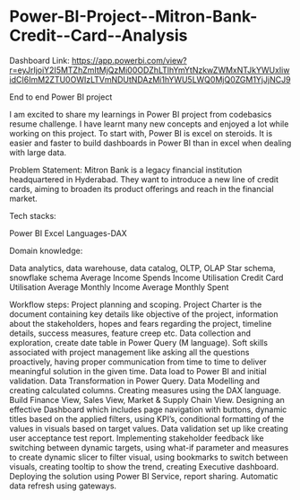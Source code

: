 # Power-BI-Project--Mitron-Bank-Credit--Card--Analysis

Dashboard Link: https://app.powerbi.com/view?r=eyJrIjoiY2I5MTZhZmItMjQzMi00ODZhLTlhYmYtNzkwZWMxNTJkYWUxIiwidCI6ImM2ZTU0OWIzLTVmNDUtNDAzMi1hYWU5LWQ0MjQ0ZGM1YjJjNCJ9

End to end Power BI project

I am excited to share my learnings in Power BI project from codebasics resume challenge. I have learnt many new concepts and enjoyed a lot while working on this project.
To start with, Power BI is excel on steroids. It is easier and faster to build dashboards in Power BI than in excel when dealing with large data.


Problem Statement: Mitron Bank is a legacy financial institution headquartered in Hyderabad. They want to introduce a new line of credit cards, aiming to broaden its product
offerings and reach in the financial market.

Tech stacks:

Power BI
Excel
Languages-DAX

Domain knowledge:

Data analytics, data warehouse, data catalog, OLTP, OLAP
Star schema, snowflake schema
Average Income
Spends
Income Utilisation
Credit Card Utilisation
Average Monthly Income
Average Monthly Spent


Workflow steps:
Project planning and scoping.
Project Charter is the document containing key details like objective of the project, information about the stakeholders, hopes and fears regarding the project, timeline details, success measures, feature creep etc.
Data collection and exploration, create date table in Power Query (M language).
Soft skills associated with project management like asking all the questions proactively, having proper communication from time to time to deliver meaningful solution in the given time.
Data load to Power BI and initial validation.
Data Transformation in Power Query.
Data Modelling and creating calculated columns.
Creating measures using the DAX language.
Build Finance View, Sales View, Market & Supply Chain View.
Designing an effective Dashboard which includes page navigation with buttons, dynamic titles based on the applied filters, using KPI’s, conditional formatting of the values in visuals based on target values.
Data validation set up like creating user acceptance test report.
Implementing stakeholder feedback like switching between dynamic targets, using what-if parameter and measures to create dynamic slicer to filter visual, using bookmarks to switch between visuals, creating tooltip to show the trend, creating Executive dashboard.
Deploying the solution using Power BI Service, report sharing.
Automatic data refresh using gateways.
